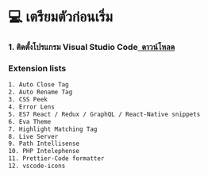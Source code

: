 # :computer: เตรียมตัวก่อนเริ่ม
<h3 align="left">1. ติดตั้งโปรแกรม Visual Studio Code<a href="https://code.visualstudio.com/">&nbsp;&nbsp;ดาวน์โหลด</a></h3>

### Extension lists

```bash
1. Auto Close Tag
2. Auto Rename Tag
3. CSS Peek
4. Error Lens
5. ES7 React / Redux / GraphQL / React-Native snippets
6. Eva Theme
7. Highlight Matching Tag
8. Live Server
9. Path Intellisense
10. PHP Intelephense
11. Prettier-Code formatter
12. vscode-icons
```

